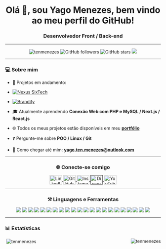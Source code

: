 <h1 align="center">Olá 👋, sou Yago Menezes, bem vindo ao meu perfil do GitHub!</h1>

<h3 align="center">Desenvolvedor Front / Back-end</h3>

<hr/>

<p align="center">
  <img src="https://komarev.com/ghpvc/?username=tenmenezes&label=Profile%20views&color=0e75b6&style=flat" alt="tenmenezes" /> 
  <img src="https://img.shields.io/github/followers/tenmenezes?label=Followers&style=flat&color=4c1" alt="GitHub followers" />
  <img src="https://img.shields.io/github/stars/tenmenezes?label=Stars&style=flat&color=yellow" alt="GitHub stars" />
  <img src="https://img.shields.io/github/languages/top/tenmenezes/Brandify?style=flat&color=purple" />
</p>

<hr/>

<h3 align="left">💻 Sobre mim</h3>

- 🚀 Projetos em andamento:
- [![Nexus SixTech](https://img.shields.io/badge/Nexus%20SixTech-In%20progress-red?style=flat-square)](https://github.com/tenmenezes/Nexus_SixTech/)
- [![Brandify](https://img.shields.io/badge/Brandify-In%20progress-red?style=flat-square)](https://github.com/tenmenezes/Brandify/)

- 🎓 Atualmente aprendendo **Conexão Web com PHP e MySQL / Next.js / React.js**
  
- 🌐 Todos os meus projetos estão disponíveis em meu **[portfólio](https://tenmenezes.github.io)**
  
- ❓ Pergunte-me sobre **POO / Linux / Git**
  
- 📧 Como chegar até mim: **yago.ten.menezes@outlook.com**

---
  
<h3 align="center"> 🌐 Conecte-se comigo</h3>
<p align="center">
<a href="https://linkedin.com/in/ten-menezes" target="_blank" rel="noreferrer">
    <img align="center" src="https://raw.githubusercontent.com/rahuldkjain/github-profile-readme-generator/master/src/images/icons/Social/linked-in-alt.svg" alt="LinkedIn" height="30" width="40" />
  </a>
  
  <a href="https://github.com/tenmenezes" target="_blank" rel="noreferrer">
    <img align="center" src="https://raw.githubusercontent.com/rahuldkjain/github-profile-readme-generator/master/src/images/icons/Social/github.svg" alt="GitHub" height="30" width="40" />
  </a>
  
  <a href="https://www.instagram.com/dev_tenmenezes" target="_blank" rel="noreferrer">
    <img align="center" src="https://raw.githubusercontent.com/rahuldkjain/github-profile-readme-generator/master/src/images/icons/Social/instagram.svg" alt="Instagram" height="30" width="40" />
  </a>
  
  <a href="" target="_blank" rel="noreferrer">
    <img align="center" src="https://raw.githubusercontent.com/rahuldkjain/github-profile-readme-generator/master/src/images/icons/Social/discord.svg" alt="Discord" height="30" width="40" />
  </a>
  
  <a href="https://www.youtube.com/@dev_tenmenezes" target="_blank" rel="noreferrer">
    <img align="center" src="https://raw.githubusercontent.com/rahuldkjain/github-profile-readme-generator/master/src/images/icons/Social/youtube.svg" alt="YouTube" height="30" width="40" />
  </a>
  
</p>

---

<h3 align="center"> ⚒️ Linguagens e Ferramentas</h3>

<p align="center">
  <!-- Front-end -->
  <img src="https://img.shields.io/badge/HTML5-E34F26?style=for-the-badge&logo=html5&logoColor=white" />
  <img src="https://img.shields.io/badge/CSS3-663399?style=for-the-badge&logo=css&logoColor=white" />
  <img src="https://img.shields.io/badge/JavaScript-F7DF1E?style=for-the-badge&logo=javascript&logoColor=black" />

  <!-- Frameworks / Bibliotecas -->
  <img src="https://img.shields.io/badge/React.js-61DAFB?style=for-the-badge&logo=react&logoColor=white" />
  <img src="https://img.shields.io/badge/Next.js-000000?style=for-the-badge&logo=next.js&logoColor=white" />
  <img src="https://img.shields.io/badge/Astro-FF5A1F?style=for-the-badge&logo=astro&logoColor=white" />
  <img src="https://img.shields.io/badge/Vite-646CFF?style=for-the-badge&logo=vite&logoColor=white" />
  <img src="https://img.shields.io/badge/Tailwind-06B6D4?style=for-the-badge&logo=tailwindcss&logoColor=white" />
  <img src="https://img.shields.io/badge/Bootstrap-7952B3?style=for-the-badge&logo=bootstrap&logoColor=white" />
  <img src="https://img.shields.io/badge/Ionic-3880FF?style=for-the-badge&logo=ionic&logoColor=white" />

  <!-- Back-end -->
  <img src="https://img.shields.io/badge/PHP-777BB4?style=for-the-badge&logo=php&logoColor=white" />
  <img src="https://img.shields.io/badge/Java-ED8B00?style=for-the-badge&logo=java&logoColor=white" />
  <img src="https://img.shields.io/badge/C%23-239120?style=for-the-badge&logo=csharp&logoColor=white" />
  <img src="https://img.shields.io/badge/.NET-512BD4?style=for-the-badge&logo=dotnet&logoColor=white" />

  <!-- Banco de dados -->
  <img src="https://img.shields.io/badge/MySQL-7952B3?style=for-the-badge&logo=mysql&logoColor=white" />
  <img src="https://img.shields.io/badge/PostgreSQL-4169E1?style=for-the-badge&logo=postgresql&logoColor=white" />

  <!-- Sistema Operacional -->
  <img src="https://img.shields.io/badge/Linux-FCC624?style=for-the-badge&logo=linux&logoColor=black" />

  <!-- Outros / Hardware -->
  <img src="https://img.shields.io/badge/Arduino-00979D?style=for-the-badge&logo=arduino&logoColor=white" />
  <img src="https://img.shields.io/badge/Git-F05032?style=for-the-badge&logo=git&logoColor=white" />
  <img src="https://img.shields.io/badge/Python-3776AB?style=for-the-badge&logo=python&logoColor=white" />
  <img src="https://img.shields.io/badge/Lógica%20de%20Programação-8B5CF6?style=for-the-badge&logoColor=white" />
  <img src="https://img.shields.io/badge/Orientação%20a%20Objetos-F59E0B?style=for-the-badge&logoColor=white" />
</p>

---

<h3 align="left"> 📊 Estatísticas</h3>
<p><img align="right" src="https://github-readme-stats.vercel.app/api/top-langs?username=tenmenezes&show_icons=true&locale=en&layout=compact&theme=radical" alt="tenmenezes" /></p>
<p>&nbsp;<img align="center" src="https://github-readme-stats.vercel.app/api?username=tenmenezes&show_icons=true&locale=en&theme=radical" alt="tenmenezes" /></p>
